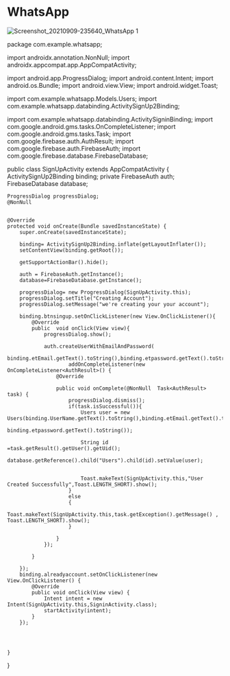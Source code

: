 # WhatsApp
![Screenshot_20210909-235640_WhatsApp 1](https://user-images.githubusercontent.com/81131231/132747558-a8e1b155-fe7d-4156-bb94-377abefca888.jpg)

package com.example.whatsapp;

import androidx.annotation.NonNull;
import androidx.appcompat.app.AppCompatActivity;

import android.app.ProgressDialog;
import android.content.Intent;
import android.os.Bundle;
import android.view.View;
import android.widget.Toast;

import com.example.whatsapp.Models.Users;
import com.example.whatsapp.databinding.ActivitySignUp2Binding;

import com.example.whatsapp.databinding.ActivitySigninBinding;
import com.google.android.gms.tasks.OnCompleteListener;
import com.google.android.gms.tasks.Task;
import com.google.firebase.auth.AuthResult;
import com.google.firebase.auth.FirebaseAuth;
import com.google.firebase.database.FirebaseDatabase;

public class SignUpActivity extends AppCompatActivity {
    ActivitySignUp2Binding binding;
    private FirebaseAuth auth;
    FirebaseDatabase database;

    ProgressDialog progressDialog;
    @NonNull


    @Override
    protected void onCreate(Bundle savedInstanceState) {
        super.onCreate(savedInstanceState);

        binding= ActivitySignUp2Binding.inflate(getLayoutInflater());
        setContentView(binding.getRoot());

        getSupportActionBar().hide();

        auth = FirebaseAuth.getInstance();
        database=FirebaseDatabase.getInstance();

        progressDialog= new ProgressDialog(SignUpActivity.this);
        progressDialog.setTitle("Creating Account");
        progressDialog.setMessage("we're creating your your account");

        binding.btnsingup.setOnClickListener(new View.OnClickListener(){
            @Override
            public  void onClick(View view){
                progressDialog.show();

                auth.createUserWithEmailAndPassword(
                        binding.etEmail.getText().toString(),binding.etpassword.getText().toString()).
                        addOnCompleteListener(new OnCompleteListener<AuthResult>() {
                    @Override

                    public void onComplete(@NonNull  Task<AuthResult> task) {
                        progressDialog.dismiss();
                        if(task.isSuccessful()){
                            Users user = new  Users(binding.UserName.getText().toString(),binding.etEmail.getText().toString(),
                                    binding.etpassword.getText().toString());

                            String id =task.getResult().getUser().getUid();
                            database.getReference().child("Users").child(id).setValue(user);


                            Toast.makeText(SignUpActivity.this,"User Created Successfully",Toast.LENGTH_SHORT).show();
                        }
                        else
                        {
                            Toast.makeText(SignUpActivity.this,task.getException().getMessage() , Toast.LENGTH_SHORT).show();
                        }

                    }
                });

            }

        });
        binding.alreadyaccount.setOnClickListener(new View.OnClickListener() {
            @Override
            public void onClick(View view) {
                Intent intent = new Intent(SignUpActivity.this,SigninActivity.class);
                startActivity(intent);
            }
        });




    }
}
